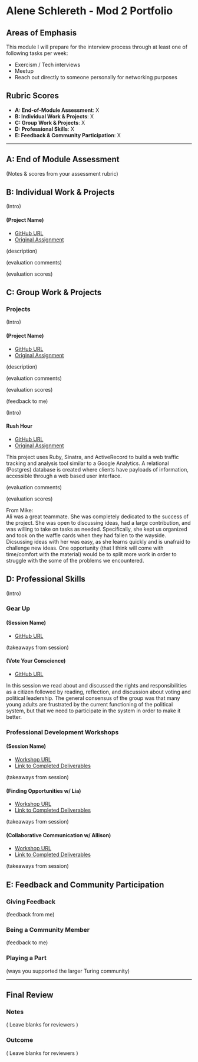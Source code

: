 
# Alene Schlereth - Mod 2 Portfolio

## Areas of Emphasis

This module I will prepare for the interview process through at least one of following tasks per week:  
* Exercism / Tech interviews 
* Meetup
* Reach out directly to someone personally for networking purposes

## Rubric Scores

* **A: End-of-Module Assessment**: X
* **B: Individual Work & Projects**: X
* **C: Group Work & Projects**: X
* **D: Professional Skills**: X
* **E: Feedback & Community Participation**: X

-----------------------

## A: End of Module Assessment

(Notes & scores from your assessment rubric)


## B: Individual Work & Projects

(Intro)

#### (Project Name)

* [GitHub URL]()
* [Original Assignment]()

(description)

(evaluation comments)

(evaluation scores)

## C: Group Work & Projects

### Projects

(Intro)

#### (Project Name)

* [GitHub URL]()
* [Original Assignment]()

(description)

(evaluation comments)

(evaluation scores)

(feedback to me)

(Intro)

#### Rush Hour

* [GitHub URL]()
* [Original Assignment](https://github.com/turingschool/curriculum/blob/master/source/projects/rush_hour.md)

This project uses Ruby, Sinatra, and ActiveRecord to build a web traffic tracking and analysis tool similar to a Google Analytics. A relational (Postgres) database is created where clients have payloads of information, accessible through a web based user interface.  

(evaluation comments)

(evaluation scores)

From Mike:  
Ali was a great teammate.  She was completely dedicated to the success of the project. She was open to discussing ideas, had a large contribution, and was willing to take on tasks as needed.  Specifically, she kept us organized and took on the waffle cards when they had fallen to the wayside.  Dicsussing ideas with her was easy, as she learns quickly and is unafraid to challenge new ideas.  One opportunity (that I think will come with time/comfort with the material) would be to split more work in order to struggle with the some of the problems we encountered.

## D: Professional Skills
(Intro)

### Gear Up
#### (Session Name)

* [GitHub URL]()

(takeaways from session)

#### (Vote Your Conscience)

* [GitHub URL](https://github.com/turingschool/gear-up/blob/master/vote_your_conscience.markdown)

In this session we read about and discussed the rights and responsibilities as a citizen followed by reading, reflection, and discussion about voting and political leadership. The general consensus of the group was that many young adults are frustrated by the current functioning of the political system, but that we need to participate in the system in order to make it better. 

### Professional Development Workshops
#### (Session Name)

* [Workshop URL]()
* [Link to Completed Deliverables]()

(takeaways from session)
#### (Finding Opportunities w/ Lia)

* [Workshop URL](https://github.com/turingschool/professional_skills/blob/master/finding_opportunities.md)
* [Link to Completed Deliverables]()

(takeaways from session)

#### (Collaborative Communication w/ Allison)

* [Workshop URL](https://github.com/turingschool/professional_skills/blob/master/collaborative-communication.md)
* [Link to Completed Deliverables]()

(takeaways from session)

## E: Feedback and Community Participation

### Giving Feedback

(feedback from me)

### Being a Community Member

(feedback to me)

### Playing a Part

(ways you supported the larger Turing community)

------------------

## Final Review

### Notes

( Leave blanks for reviewers )

### Outcome

( Leave blanks for reviewers )
